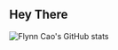 ## Hey There
![Flynn Cao's GitHub stats](https://github-readme-stats-git-masterrstaa-rickstaa.vercel.app/api?username=FlynnCao&&show_icons=true&theme=dark)
